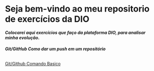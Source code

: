 # Seja bem-vindo ao meu repositorio de exercícios da DIO 

***Colocarei aqui exercícios que faço da plataforma DIO, para analisar minha evolução.***

###### ***Git/GitHub Como dar um push em um repositório***

[Git/Github Comando Basico](GitGithub/text.md)

<br>
